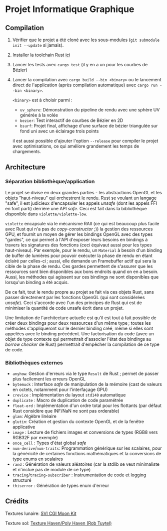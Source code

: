 # Projet Informatique Graphique

## Compilation

1. Vérifier que le projet a été cloné avec les sous-modules (`git submodule init --update` si jamais).
2. Installer la toolchain Rust [ici](https://rustup.rs)
3. Lancer les tests avec `cargo test` (il y en a un pour les courbes de Bézier)
4. Lancer la compilation avec `cargo build --bin <binary>` ou le lancement direct de l'application (après compilation
   automatique) avec `cargo run --bin <binary>`.

   `<binary>` est à choisir parmi :
   - `uv_sphere`: Démonstration du pipeline de rendu avec une sphère UV générée à la volée
   - `bezier`: Test interactif de courbes de Bézier en 2D
   - `bsurf`: Projet final, affichage d'une surface de bézier triangulée sur fond uni avec un éclairage trois points
   
   il est aussi possible d'ajouter l'option `--release` pour compiler le projet avec optimisations, ce qui améliore
   grandement les temps de chargements.

## Architecture

### Séparation bibliothèque/application

Le projet se divise en deux grandes parties - les abstractions OpenGL et les objets "haut-niveau" qui orchestrent le rendu.
Rust se voulant un langage "safe", il est judicieux d'encapsuler les appels *unsafe* (dont les appels FFI en font parti)
derrière une API *safe*. Ceci est fait dans la bibliothèque disponible dans `violette/violette-low`.

`violette` encapsule via le mécanisme RAII (ce qui est beaucoup plus facile avec Rust qui n'a pas de *copy-constructor* ;))
la gestion des ressources GPU, et fournit un moyen de gérer les bindings OpenGL avec des types "gardes", ce qui permet à
l'API d'exposer leurs besoins en bindings à travers les signatures des fonctions (ceci équivaut aussi pour les types
haut-niveau). Par exemple, pour le rendu, un `Material` à besoin d'un binding de buffer de lumières pour pouvoir exécuter
la phase de rendu en étant éclairé par celles-ci ; aussi, elle demande un Framebuffer actif qui sera la cible de la
phase de rendu. Ces gardes permettent de s'assurer que les ressources sont bien disponibles aux bons endroits quand on en
a besoin. Aussi, les méthodes qui agissent sur ces bindings ne sont disponibles que lorsqu'un binding a été acquis.

De ce fait, tout le rendu propre au projet se fait via ces objets Rust, sans passer directement par les fonctions OpenGL
(qui sont considérées *unsafe*). Ceci s'accorde avec l'un des principes de Rust qui est de minimiser la quantité de code
unsafe écrit dans un projet.

Une limitation de l'architecture actuelle est qu'il est tout à fait possible de créer deux bindings pour deux ressources
d'un même type ; toutes les méthodes s'appliqueront sur le dernier binding créé, même si elles sont appelées avec le
binding précédent. Une factorisation du code (avec un objet de type contexte qui permettrait d'associer l'état des
bindings au *borrow checker* de Rust) permettrait d'empêcher la compilation de ce type de code.

### Bibliothèques externes

- `anyhow`: Gestion d'erreurs via le type `Result` de Rust ; permet de passer plus facilement les erreurs OpenGL
- `bytemuck` : Interface *safe* de manipulation de la mémoire (cast de valeurs en octets, notamment pour l'interfaçage GPU) 
- `crevice` : Implémentation du layout `std140` automatique
- `duplicate` : Macro de duplication de code paramétrée
- `float-ord` : Implémentation d'un ordre total pour les flottants (par défaut Rust considère que INF/NaN ne sont pas
  orderable)
- `glam`: Algèbre linéaire
- `glutin`: Création et gestion du contexte OpenGL et de la fenêtre applicative
- `image` : Lecture de fichiers images et conversions de types (RGB8 vers RGB32F par exemple)
- `once_cell` : Types d'état global *safe*
- `num-derive`/`num-traits`: Programmation générique sur les scalaires, pour la généricité de certaines fonctions
  mathématiques et la conversions de type enums en scalaires
- `rand` : Génération de valeurs aléatoires (car la stdlib se veut minimaliste et n'inclue pas de module de ce type)
- `tracing`/`tracing-subscriber` : Instrumentation de code et logging structuré
- `thiserror` : Génération de types enum d'erreur

## Crédits

Textures lunaire: [SVI CGI Moon Kit](https://svs.gsfc.nasa.gov/cgi-bin/details.cgi?aid=4720)

Texture sol: [Texture Haven/Poly Haven (Rob Tuytel)](https://polyhaven.com/a/concrete_floor_painted)
